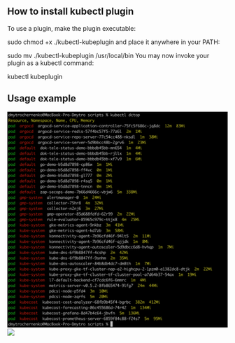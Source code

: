 ## How to install kubectl plugin

To use a plugin, make the plugin executable:

sudo chmod +x ./kubectl-kubeplugin
and place it anywhere in your PATH:

sudo mv ./kubectl-kubeplugin /usr/local/bin
You may now invoke your plugin as a kubectl command:

kubectl kubeplugin

## Usage example 

![dctop example](https://raw.githubusercontent.com/diamonce/1s_week_build_ship_run/main/demo/deploy/scripts/dctop.png)
<img src="![dctop example](https://raw.githubusercontent.com/diamonce/1s_week_build_ship_run/main/demo/deploy/scripts/dctop.png)">